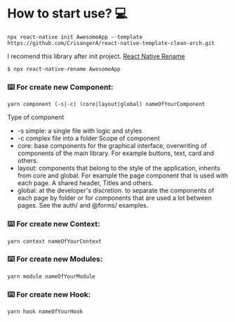 # How to start use? 💻
````
npx react-native init AwesomeApp --template https://github.com/CrisangerA/react-native-template-clean-arch.git
````
I recomend this library after init project. [React Native Rename](https://github.com/junedomingo/react-native-rename)
````
$ npx react-native-rename AwesomeApp
````

### ⌨️ For create new Component:
````
yarn component (-s|-c) (core|layout|global) nameOfYourComponent
````
Type of component
- -s simple: a single file with logic and styles
- -c complex file into a folder
Scope of component
- core: base components for the graphical interface, overwriting of components of the main library. For example buttons, text, card and others.
- layout: components that belong to the style of the application, inherits from core and global. For example the page component that is used with each page. A shared header, Titles and others.
- global: at the developer's discretion. to separate the components of each page by folder or for components that are used a lot between pages. See the auth/ and @forms/ examples.

### ⌨️ For create new Context:
````
yarn context nameOfYourContext
````
### ⌨️ For create new Modules:
````
yarn module nameOfYourModule
````
### ⌨️ For create new Hook:
````
yarn hook nameOfYourHook
````